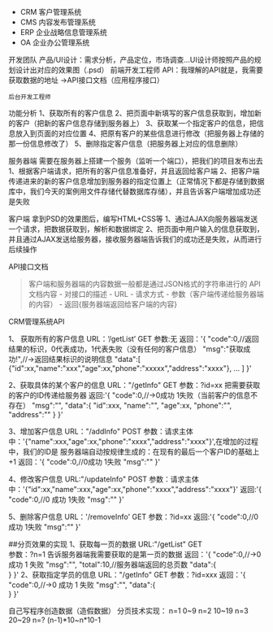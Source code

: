 - CRM 客户管理系统
- CMS 内容发布管理系统
- ERP 企业战略信息管理系统
- OA 企业办公管理系统

开发团队
    产品/UI设计：需求分析，产品定位，市场调查...UI设计师按照产品的规划设计出对应的效果图（.psd）
    前端开发工程师
        API：我理解的API就是，我需要获取数据的地址
        ->API接口文档（应用程序接口）
    
    后台开发工程师
    
功能分析
    1、获取所有的客户信息
    2、把页面中新填写的客户信息获取到，增加新的客户（把新的客户信息存储到服务器上）
    3、获取某一个指定客户的信息，把信息放入到页面的对应位置
    4、把原有客户的某些信息进行修改（把服务器上存储的那一份信息修改了）
    5、删除指定客户信息（把服务器上对应的信息删除）
    
服务器端
    需要在服务器上搭建一个服务（监听一个端口），把我们的项目发布出去
    1、根据客户端请求，把所有的客户信息准备好，并且返回给客户端
    2、把客户端传递进来的新的客户信息增加到服务器的指定位置上（正常情况下都是存储到数据库中，我们今天的案例用文件存储代替数据库存储），并且告诉客户端增加成功还是失败    
    
客户端
    拿到PSD的效果图后，编写HTML+CSS等
    1、通过AJAX向服务器端发送一个请求，把数据获取到，解析和数据绑定
    2、把页面中用户输入的信息获取到，并且通过AJAX发送给服务器，接收服务器端告诉我们的成功还是失败，从而进行后续操作
    
API接口文档

> 客户端和服务器端的内容数据一般都是通过JSON格式的字符串进行的
> API文档内容
    - 对接口的描述
    - URL
    - 请求方式 
    - 参数（客户端传递给服务器端的内容）
    - 返回{服务器端返回给客户端的内容}
    
CRM管理系统API

1、 获取所有的客户信息
    URL：‘/getList’
    GET
    参数:无
    返回：'{
        "code":0,//返回结果的标识，0代表成功，1代表失败（没有任何的客户信息）
        "msg":"获取成功!",//->返回结果标识的说明信息
        "data":[
            {"id":xx,"name":"xxx","age":xx,"phone":"xxxxx","address":"xxxx"},
            ...
        ]
    }'
    
2、获取具体的某个客户的信息
    URL："/getInfo"  GET
    参数：?id=xx  把需要获取的客户的ID传递给服务器
    返回:'{
        "code":0,//->0成功  1失败（当前客户的信息不存在）
        "msg":"",
        "data":{
            "id":xxx,
            "name":"",
            "age":xx,
            "phone":"",
            "address":""
        }
    }'
    
3、增加客户信息
    URL："/addInfo" POST
    参数：请求主体中：'{"name":xxx,"age":xx,"phone":"xxxx","address":"xxxx"}',在增加的过程中，我们的ID是
    服务器端自动按规律生成的：在现有的最后一个客户ID的基础上+1
    返回：'{
        "code":0,//0成功  1失败
        "msg":""
    }'
    
4、修改客户信息
    URL:"/updateInfo" POST
    参数：请求主体中：'{"id":xx,"name":xxx,"age":xx,"phone":"xxxx","address":"xxxx"}'
    返回:'{
        "code":0,//0  成功  1失败
        "msg":""
    }'
    
5、删除客户信息
    URL：'/removeInfo'  GET
    参数：?id=xx
    返回:'{
            "code":0,//0  成功  1失败
            "msg":""
        }'
       

##分页效果的实现
1、获取每一页的数据
    URL:"/getList" GET  
    参数：?n=1  告诉服务器端我需要获取的是第一页的数据
    返回：'{
        "code":0,//->0 成功  1 失败
        "msg":"",
        "total":10,//服务器端返回的总页数
        "data":{              
        }
    }'
2、获取指定学员的信息
    URL："/getInfo" GET
    参数：?id=xxx
    返回：'{
               "code":0,//->0 成功  1 失败
               "msg":"",
               "data":{             
               }
           }'
    
自己写程序创造数据（造假数据）
分页技术实现：
n=1 0~9
n=2 10~19
n=3 20~29
n=? (n-1)*10~n*10-1